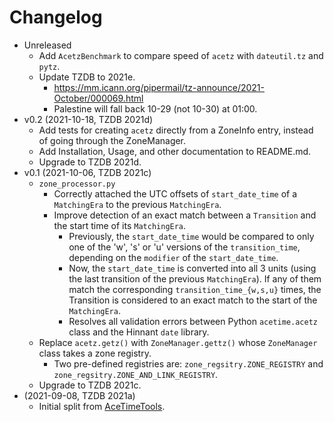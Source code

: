 # Changelog

* Unreleased
    * Add `AcetzBenchmark` to compare speed of `acetz` with `dateutil.tz`
      and `pytz`.
    * Update TZDB to 2021e.
        * https://mm.icann.org/pipermail/tz-announce/2021-October/000069.html
        * Palestine will fall back 10-29 (not 10-30) at 01:00.
* v0.2 (2021-10-18, TZDB 2021d)
    * Add tests for creating `acetz` directly from a ZoneInfo entry, instead
      of going through the ZoneManager.
    * Add Installation, Usage, and other documentation to README.md.
    * Upgrade to TZDB 2021d.
* v0.1 (2021-10-06, TZDB 2021c)
    * `zone_processor.py`
        * Correctly attached the UTC offsets of `start_date_time` of a
          `MatchingEra` to the previous `MatchingEra`.
        * Improve detection of an exact match between a `Transition` and the
          start time of its `MatchingEra`.
            * Previously, the `start_date_time` would be compared to only one
              of the 'w', 's' or 'u' versions of the `transition_time`,
              depending on the `modifier` of the `start_date_time`.
            * Now, the `start_date_time` is converted into all 3 units (using
              the last transition of the previous `MatchingEra`). If any of
              them match the corresponding `transition_time_{w,s,u}` times,
              the Transition is considered to an exact match to the start of the
              `MatchingEra`.
            * Resolves all validation errors between Python `acetime.acetz`
              class and the Hinnant `date` library.
    * Replace `acetz.getz()` with `ZoneManager.gettz()` whose `ZoneManager`
      class takes a zone registry.
        * Two pre-defined registries are: `zone_regsitry.ZONE_REGISTRY` and
          `zone_regsitry.ZONE_AND_LINK_REGISTRY`.
    * Upgrade to TZDB 2021c.
* (2021-09-08, TZDB 2021a)
    * Initial split from
      [AceTimeTools](https://github.com/bxparks/AceTimeTools).
